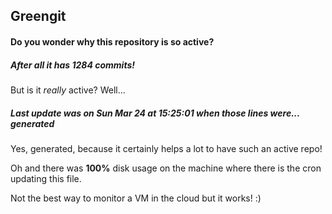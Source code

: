 ## Greengit

#### Do you wonder why this repository is so active?

##### After all it has 1284 commits!

But is it *really* active? Well...

##### Last update was on Sun Mar 24 at 15:25:01 when those lines were... generated

Yes, generated, because it certainly helps a lot to have such an active repo!

Oh and there was **100%** disk usage on the machine
where there is the cron updating this file.

Not the best way to monitor a VM in the cloud but it works! :)
